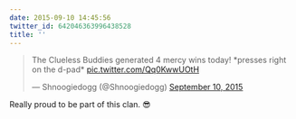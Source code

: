 ```yaml
---
date: 2015-09-10 14:45:56
twitter_id: 642046363996438528
title: ''
---
```


<blockquote class="twitter-tweet"><p lang="en" dir="ltr">The Clueless Buddies generated 4 mercy wins today! *presses right on the d-pad* <a href="http://t.co/Qq0KwwUOtH">pic.twitter.com/Qq0KwwUOtH</a></p>&mdash; Shnoogiedogg (@Shnoogiedogg) <a href="https://twitter.com/Shnoogiedogg/status/642045378171400192?ref_src=twsrc%5Etfw">September 10, 2015</a></blockquote>
<script async src="https://platform.twitter.com/widgets.js" charset="utf-8"></script>

Really proud to be part of this clan. 😎 
